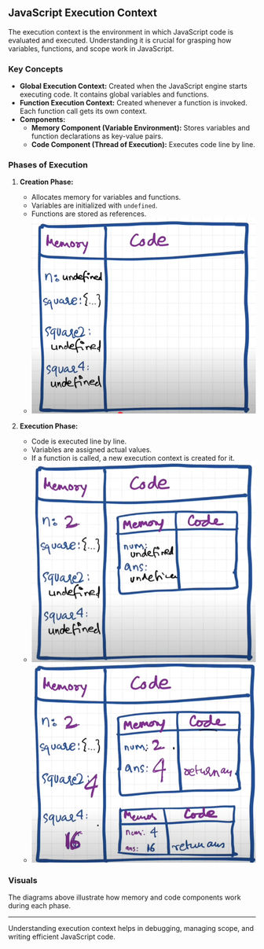 ## JavaScript Execution Context

The execution context is the environment in which JavaScript code is evaluated and executed. Understanding it is crucial for grasping how variables, functions, and scope work in JavaScript.

### Key Concepts

- **Global Execution Context:** Created when the JavaScript engine starts executing code. It contains global variables and functions.
- **Function Execution Context:** Created whenever a function is invoked. Each function call gets its own context.
- **Components:**
  - **Memory Component (Variable Environment):** Stores variables and function declarations as key-value pairs.
  - **Code Component (Thread of Execution):** Executes code line by line.

### Phases of Execution

1. **Creation Phase:**
    - Allocates memory for variables and functions.
    - Variables are initialized with `undefined`.
    - Functions are stored as references.
    - ![Creation Phase](1st%20phase.png)

2. **Execution Phase:**
    - Code is executed line by line.
    - Variables are assigned actual values.
    - If a function is called, a new execution context is created for it.
    - ![Execution Phase](2nd%20phase%20part%201.png)
    - ![Function Context](2nd%20phase%20part%202.png)

### Visuals

The diagrams above illustrate how memory and code components work during each phase.

---
Understanding execution context helps in debugging, managing scope, and writing efficient JavaScript code.
